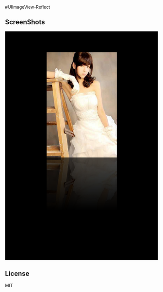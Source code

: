 #UIImageView-Reflect


## ScreenShots
<img src="https://raw.githubusercontent.com/zzz6519003/UIImageView-Reflect/master/UIImageView-Reflect/screenshot.png" />

## License
MIT